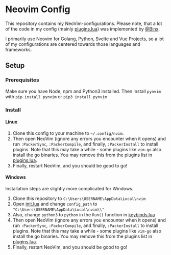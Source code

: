 # Neovim Config

This repository contains my NeoVim-configurations.
Please note, that a lot of the code in my config (mainly [plugins.lua](/lua/plugins.lua)) was implemented by [@Binx](https://github.com/Binx-Codes).

I primarily use Neovim for Golang, Python, Svelte and Vue Projects, so a lot of my configurations are centered towards those languages and frameworks.

## Setup

### Prerequisites

Make sure you have Node, npm and Python3 installed. Then install `pynvim` with `pip install pynvim` or `pip3 install pynvim`

### Install

#### Linux

1. Clone this config to your machine to `~/.config/nvim`.
2. Then open NeoVim (ignore any errors you encounter when it opens) and run `:PackerSync`, `:PackerCompile`, and finally, `:PackerInstall` to install plugins. Note that this may take a while - some plugins like `vim-go` also install the go binaries. You may remove this from the plugins list in [plugins.lua](/lua/plugins.lua).
3. Finally, restart NeoVim, and you should be good to go!

#### Windows

Installation steps are slightly more complicated for Windows.

1. Clone this repository to `C:\Users\USERNAME\AppData\Local\nvim`
2. Open [init.lua](/init.lua) and change `config_path` to `"C:\Users\USERNAME\AppData\Local\nvim\\"`
3. Also, change `python3` to `python` in the `Run()` function in [keybinds.lua](/lua/keybinds.lua)
4. Then open NeoVim (ignore any errors you encounter when it opens) and run `:PackerSync`, `:PackerCompile`, and finally, `:PackerInstall` to install plugins. Note that this may take a while - some plugins like `vim-go` also install the go binaries. You may remove this from the plugins list in [plugins.lua](/lua/plugins.lua).
5. Finally, restart NeoVim, and you should be good to go!
